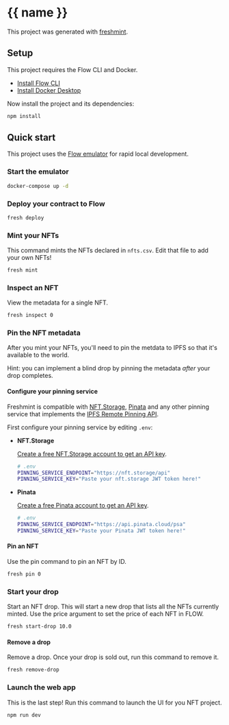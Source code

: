 # {{ name }}

This project was generated with [freshmint](https://github.com/onflow/freshmint).

## Setup

This project requires the Flow CLI and Docker.

- [Install Flow CLI](https://docs.onflow.org/flow-cli/install/)
- [Install Docker Desktop](https://www.docker.com/products/docker-desktop)

Now install the project and its dependencies: 

```sh
npm install
```

## Quick start

This project uses the [Flow emulator](https://github.com/onflow/flow-emulator) for rapid local development.

### Start the emulator

```sh
docker-compose up -d
```

### Deploy your contract to Flow

```sh
fresh deploy
```

### Mint your NFTs

This command mints the NFTs declared in `nfts.csv`. Edit that file to add your own NFTs!

```sh
fresh mint
```

### Inspect an NFT

View the metadata for a single NFT.

```sh
fresh inspect 0
```

### Pin the NFT metadata

After you mint your NFTs, you'll need to pin the metdata to IPFS so that it's available to the world.

Hint: you can implement a blind drop by pinning the metadata _after_ your drop completes.

#### Configure your pinning service

Freshmint is compatible with [NFT.Storage](https://nft.storage), [Pinata](https://www.pinata.cloud/) and any other pinning service that implements the [IPFS Remote Pinning API](https://ipfs.github.io/pinning-services-api-spec).

First configure your pinning service by editing `.env`:

- **NFT.Storage**

    [Create a free NFT.Storage account to get an API key](https://nft.storage/).

    ```sh
    # .env
    PINNING_SERVICE_ENDPOINT="https://nft.storage/api"
    PINNING_SERVICE_KEY="Paste your nft.storage JWT token here!"
    ```

- **Pinata**

    [Create a free Pinata account to get an API key](https://www.pinata.cloud/).

    ```sh
    # .env
    PINNING_SERVICE_ENDPOINT="https://api.pinata.cloud/psa"
    PINNING_SERVICE_KEY="Paste your Pinata JWT token here!"
    ```

#### Pin an NFT

Use the pin command to pin an NFT by ID.

```sh
fresh pin 0
```

### Start your drop

Start an NFT drop. This will start a new drop that lists all the NFTs currently minted. Use the price argument to set the price of each NFT in FLOW.

```sh
fresh start-drop 10.0
```

#### Remove a drop

Remove a drop. Once your drop is sold out, run this command to remove it.

```sh
fresh remove-drop
```

### Launch the web app

This is the last step! Run this command to launch the UI for you NFT project.

```sh
npm run dev
```
